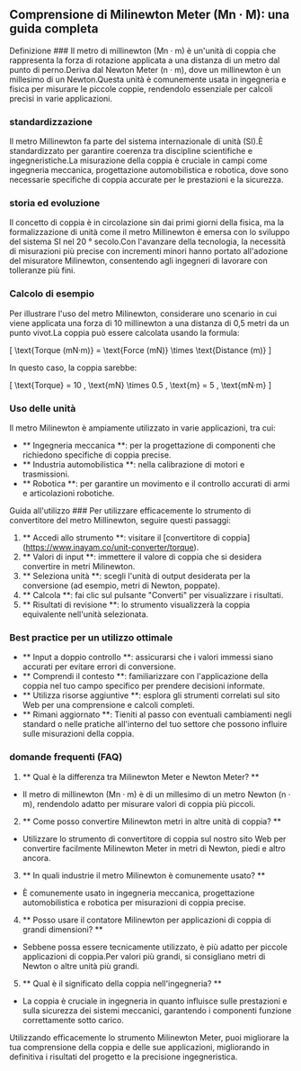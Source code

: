 ## Comprensione di Milinewton Meter (Mn · M): una guida completa

Definizione ###
Il metro di millinewton (Mn · m) è un'unità di coppia che rappresenta la forza di rotazione applicata a una distanza di un metro dal punto di perno.Deriva dal Newton Meter (n · m), dove un millinewton è un millesimo di un Newton.Questa unità è comunemente usata in ingegneria e fisica per misurare le piccole coppie, rendendolo essenziale per calcoli precisi in varie applicazioni.

### standardizzazione
Il metro Millinewton fa parte del sistema internazionale di unità (SI).È standardizzato per garantire coerenza tra discipline scientifiche e ingegneristiche.La misurazione della coppia è cruciale in campi come ingegneria meccanica, progettazione automobilistica e robotica, dove sono necessarie specifiche di coppia accurate per le prestazioni e la sicurezza.

### storia ed evoluzione
Il concetto di coppia è in circolazione sin dai primi giorni della fisica, ma la formalizzazione di unità come il metro Millinewton è emersa con lo sviluppo del sistema SI nel 20 ° secolo.Con l'avanzare della tecnologia, la necessità di misurazioni più precise con incrementi minori hanno portato all'adozione del misuratore Milinewton, consentendo agli ingegneri di lavorare con tolleranze più fini.

### Calcolo di esempio
Per illustrare l'uso del metro Milinewton, considerare uno scenario in cui viene applicata una forza di 10 millinewton a una distanza di 0,5 metri da un punto vivot.La coppia può essere calcolata usando la formula:

\[ \text{Torque (mN·m)} = \text{Force (mN)} \times \text{Distance (m)} \]

In questo caso, la coppia sarebbe:

\[ \text{Torque} = 10 \, \text{mN} \times 0.5 \, \text{m} = 5 \, \text{mN·m} \]

### Uso delle unità
Il metro Milinewton è ampiamente utilizzato in varie applicazioni, tra cui:
- ** Ingegneria meccanica **: per la progettazione di componenti che richiedono specifiche di coppia precise.
- ** Industria automobilistica **: nella calibrazione di motori e trasmissioni.
- ** Robotica **: per garantire un movimento e il controllo accurati di armi e articolazioni robotiche.

Guida all'utilizzo ###
Per utilizzare efficacemente lo strumento di convertitore del metro Millinewton, seguire questi passaggi:
1. ** Accedi allo strumento **: visitare il [convertitore di coppia] (https://www.inayam.co/unit-converter/torque).
2. ** Valori di input **: immettere il valore di coppia che si desidera convertire in metri Milinewton.
3. ** Seleziona unità **: scegli l'unità di output desiderata per la conversione (ad esempio, metri di Newton, poppate).
4. ** Calcola **: fai clic sul pulsante "Converti" per visualizzare i risultati.
5. ** Risultati di revisione **: lo strumento visualizzerà la coppia equivalente nell'unità selezionata.

### Best practice per un utilizzo ottimale
- ** Input a doppio controllo **: assicurarsi che i valori immessi siano accurati per evitare errori di conversione.
- ** Comprendi il contesto **: familiarizzare con l'applicazione della coppia nel tuo campo specifico per prendere decisioni informate.
- ** Utilizza risorse aggiuntive **: esplora gli strumenti correlati sul sito Web per una comprensione e calcoli completi.
- ** Rimani aggiornato **: Tieniti al passo con eventuali cambiamenti negli standard o nelle pratiche all'interno del tuo settore che possono influire sulle misurazioni della coppia.

### domande frequenti (FAQ)

1. ** Qual è la differenza tra Milinewton Meter e Newton Meter? **
- Il metro di millinewton (Mn · m) è di un millesimo di un metro Newton (n · m), rendendolo adatto per misurare valori di coppia più piccoli.

2. ** Come posso convertire Milinewton metri in altre unità di coppia? **
- Utilizzare lo strumento di convertitore di coppia sul nostro sito Web per convertire facilmente Milinewton Meter in metri di Newton, piedi e altro ancora.

3. ** In quali industrie il metro Milinewton è comunemente usato? **
- È comunemente usato in ingegneria meccanica, progettazione automobilistica e robotica per misurazioni di coppia precise.

4. ** Posso usare il contatore Milinewton per applicazioni di coppia di grandi dimensioni? **
- Sebbene possa essere tecnicamente utilizzato, è più adatto per piccole applicazioni di coppia.Per valori più grandi, si consigliano metri di Newton o altre unità più grandi.

5. ** Qual è il significato della coppia nell'ingegneria? **
- La coppia è cruciale in ingegneria in quanto influisce sulle prestazioni e sulla sicurezza dei sistemi meccanici, garantendo i componenti funzione correttamente sotto carico.

Utilizzando efficacemente lo strumento Milinewton Meter, puoi migliorare la tua comprensione della coppia e delle sue applicazioni, migliorando in definitiva i risultati del progetto e la precisione ingegneristica.